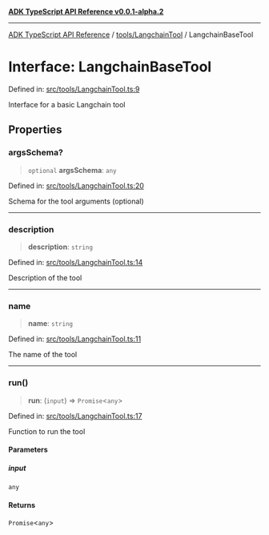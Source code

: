 [**ADK TypeScript API Reference v0.0.1-alpha.2**](../../../README.md)

***

[ADK TypeScript API Reference](../../../modules.md) / [tools/LangchainTool](../README.md) / LangchainBaseTool

# Interface: LangchainBaseTool

Defined in: [src/tools/LangchainTool.ts:9](https://github.com/njraladdin/adk-typescript/blob/main/src/tools/LangchainTool.ts#L9)

Interface for a basic Langchain tool

## Properties

### argsSchema?

> `optional` **argsSchema**: `any`

Defined in: [src/tools/LangchainTool.ts:20](https://github.com/njraladdin/adk-typescript/blob/main/src/tools/LangchainTool.ts#L20)

Schema for the tool arguments (optional)

***

### description

> **description**: `string`

Defined in: [src/tools/LangchainTool.ts:14](https://github.com/njraladdin/adk-typescript/blob/main/src/tools/LangchainTool.ts#L14)

Description of the tool

***

### name

> **name**: `string`

Defined in: [src/tools/LangchainTool.ts:11](https://github.com/njraladdin/adk-typescript/blob/main/src/tools/LangchainTool.ts#L11)

The name of the tool

***

### run()

> **run**: (`input`) => `Promise`\<`any`\>

Defined in: [src/tools/LangchainTool.ts:17](https://github.com/njraladdin/adk-typescript/blob/main/src/tools/LangchainTool.ts#L17)

Function to run the tool

#### Parameters

##### input

`any`

#### Returns

`Promise`\<`any`\>
